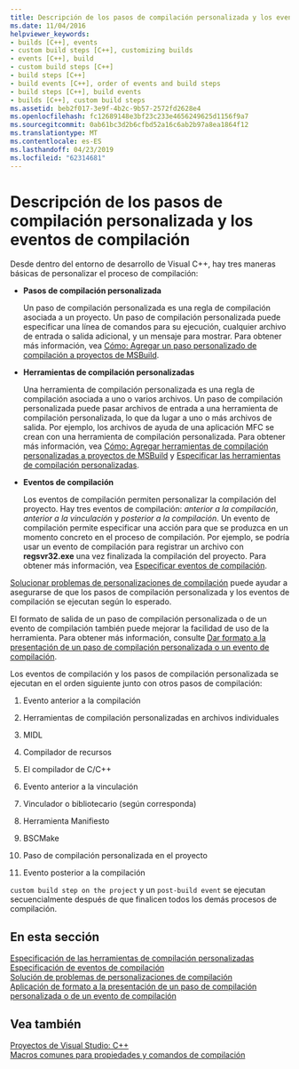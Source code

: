 ```yaml
---
title: Descripción de los pasos de compilación personalizada y los eventos de compilación
ms.date: 11/04/2016
helpviewer_keywords:
- builds [C++], events
- custom build steps [C++], customizing builds
- events [C++], build
- custom build steps [C++]
- build steps [C++]
- build events [C++], order of events and build steps
- build steps [C++], build events
- builds [C++], custom build steps
ms.assetid: beb2f017-3e9f-4b2c-9b57-2572fd2628e4
ms.openlocfilehash: fc12689148e3bf23c233e4656249625d1156f9a7
ms.sourcegitcommit: 0ab61bc3d2b6cfbd52a16c6ab2b97a8ea1864f12
ms.translationtype: MT
ms.contentlocale: es-ES
ms.lasthandoff: 04/23/2019
ms.locfileid: "62314681"
---
```

# <a name="understanding-custom-build-steps-and-build-events"></a>Descripción de los pasos de compilación personalizada y los eventos de compilación

Desde dentro del entorno de desarrollo de Visual C++, hay tres maneras básicas de personalizar el proceso de compilación:

- **Pasos de compilación personalizada**

   Un paso de compilación personalizada es una regla de compilación asociada a un proyecto. Un paso de compilación personalizada puede especificar una línea de comandos para su ejecución, cualquier archivo de entrada o salida adicional, y un mensaje para mostrar. Para obtener más información, vea [Cómo: Agregar un paso personalizado de compilación a proyectos de MSBuild](how-to-add-a-custom-build-step-to-msbuild-projects.md).

- **Herramientas de compilación personalizadas**

   Una herramienta de compilación personalizada es una regla de compilación asociada a uno o varios archivos. Un paso de compilación personalizada puede pasar archivos de entrada a una herramienta de compilación personalizada, lo que da lugar a uno o más archivos de salida. Por ejemplo, los archivos de ayuda de una aplicación MFC se crean con una herramienta de compilación personalizada. Para obtener más información, vea [Cómo: Agregar herramientas de compilación personalizadas a proyectos de MSBuild](how-to-add-custom-build-tools-to-msbuild-projects.md) y [Especificar las herramientas de compilación personalizadas](specifying-custom-build-tools.md).

- **Eventos de compilación**

   Los eventos de compilación permiten personalizar la compilación del proyecto. Hay tres eventos de compilación: *anterior a la compilación*, *anterior a la vinculación* y *posterior a la compilación*. Un evento de compilación permite especificar una acción para que se produzca en un momento concreto en el proceso de compilación. Por ejemplo, se podría usar un evento de compilación para registrar un archivo con **regsvr32.exe** una vez finalizada la compilación del proyecto. Para obtener más información, vea [Especificar eventos de compilación](specifying-build-events.md).

[Solucionar problemas de personalizaciones de compilación](troubleshooting-build-customizations.md) puede ayudar a asegurarse de que los pasos de compilación personalizada y los eventos de compilación se ejecutan según lo esperado.

El formato de salida de un paso de compilación personalizada o de un evento de compilación también puede mejorar la facilidad de uso de la herramienta. Para obtener más información, consulte [Dar formato a la presentación de un paso de compilación personalizada o un evento de compilación](formatting-the-output-of-a-custom-build-step-or-build-event.md).

Los eventos de compilación y los pasos de compilación personalizada se ejecutan en el orden siguiente junto con otros pasos de compilación:

1. Evento anterior a la compilación

2. Herramientas de compilación personalizadas en archivos individuales

3. MIDL

4. Compilador de recursos

5. El compilador de C/C++

6. Evento anterior a la vinculación

7. Vinculador o bibliotecario (según corresponda)

8. Herramienta Manifiesto

9. BSCMake

10. Paso de compilación personalizada en el proyecto

11. Evento posterior a la compilación

`custom build step on the project` y un `post-build event` se ejecutan secuencialmente después de que finalicen todos los demás procesos de compilación.

## <a name="in-this-section"></a>En esta sección

[Especificación de las herramientas de compilación personalizadas](specifying-custom-build-tools.md)<br/>
[Especificación de eventos de compilación](specifying-build-events.md)<br/>
[Solución de problemas de personalizaciones de compilación](troubleshooting-build-customizations.md)<br/>
[Aplicación de formato a la presentación de un paso de compilación personalizada o de un evento de compilación](formatting-the-output-of-a-custom-build-step-or-build-event.md)<br/>

## <a name="see-also"></a>Vea también

[Proyectos de Visual Studio: C++](creating-and-managing-visual-cpp-projects.md)<br>
[Macros comunes para propiedades y comandos de compilación](reference/common-macros-for-build-commands-and-properties.md)
